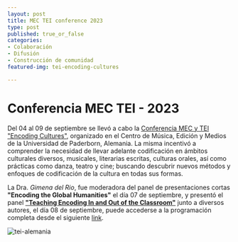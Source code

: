 ```yaml
---
layout: post
title: MEC TEI conference 2023
type: post
published: true_or_false
categories:
- Colaboración
- Difusión
- Construcción de comunidad
featured-img: tei-encoding-cultures

---
```


# Conferencia MEC TEI - 2023

Del 04 al 09 de septiembre se llevó a cabo la [Conferencia MEC y TEI "Encoding Cultures"](https://teimec2023.uni-paderborn.de/), organizado en el Centro de Música, Edición y Medios de la Universidad de Paderborn, Alemania. La misma incentivó a comprender la necesidad de llevar adelante codificación en ámbitos culturales diversos, musicales, literarias escritas, culturas orales, así como prácticas como danza, teatro y cine; buscando descubrir nuevos métodos y enfoques de codificación de la cultura en todas sus formas.

La Dra. *Gimena del Rio*, fue moderadora del panel de presentaciones cortas **"Encoding the Global Humanities"** el día 07 de septiembre, y presentó el panel [**"Teaching Encoding In and Out of the Classroom"**](https://teimec2023.uni-paderborn.de/contributions/101.html) junto a diversos autores, el día 08 de septiembre, puede accederse a la programación completa desde el siguiente [link](https://teimec2023.uni-paderborn.de/schedule.html).

![tei-alemania](/assets/img/posts/tei-alemania.jpg)
